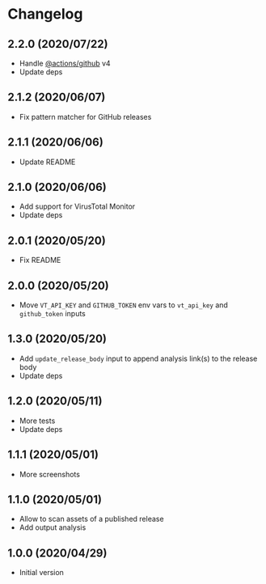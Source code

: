 # Changelog

## 2.2.0 (2020/07/22)

* Handle [@actions/github](https://github.com/actions/toolkit/tree/main/packages/github) v4
* Update deps

## 2.1.2 (2020/06/07)

* Fix pattern matcher for GitHub releases

## 2.1.1 (2020/06/06)

* Update README

## 2.1.0 (2020/06/06)

* Add support for VirusTotal Monitor
* Update deps

## 2.0.1 (2020/05/20)

* Fix README

## 2.0.0 (2020/05/20)

* Move `VT_API_KEY` and `GITHUB_TOKEN` env vars to `vt_api_key` and `github_token` inputs

## 1.3.0 (2020/05/20)

* Add `update_release_body` input to append analysis link(s) to the release body
* Update deps

## 1.2.0 (2020/05/11)

* More tests
* Update deps

## 1.1.1 (2020/05/01)

* More screenshots

## 1.1.0 (2020/05/01)

* Allow to scan assets of a published release
* Add output analysis

## 1.0.0 (2020/04/29)

* Initial version
